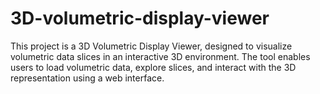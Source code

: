 # 3D-volumetric-display-viewer 
This project is a 3D Volumetric Display Viewer, designed to visualize volumetric data slices in an interactive 3D environment. The tool enables users to load volumetric data, explore slices, and interact with the 3D representation using a web interface.
